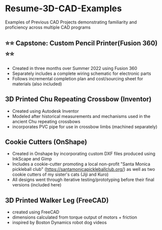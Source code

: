 # Resume-3D-CAD-Examples
Examples of Previous CAD Projects demonstrating familiarity and proficiency across multiple CAD programs
 

## ⭐⭐ Capstone: Custom Pencil Printer(Fusion 360) ⭐⭐
- Created in three months over Summer 2022 using Fusion 360
- Separately includes a complete wiring schematic for electronic parts
- Follows incremental completion plan and cost/sourcing sheet for materials (also included)


## 3D Printed Chu Repeating Crossbow (Inventor)
- Created using Autodesk Inventor
- Modeled after historical measurements and mechanisms used in the ancient Chu repeating crossbows
- incorporates PVC pipe for use in crossbow limbs (machined separately)


## Cookie Cutters (OnShape)
- Created in Onshape by incorporating custom DXF files produced using InkScape and Gimp
- Includes a cookie-cutter promoting a local non-profit "Santa Monica pickleball club" (https://santamonicapickleballclub.org/) as well as two cookie cutters of my sister's cats (Jiji and Kuro)
- All designs went through iterative testing/prototyping before their final versions (included here)
 
 
## 3D Printed Walker Leg (FreeCAD)
- created using FreeCAD
- dimensions calculated from torque output of motors + friction
- inspired by Boston Dynamics robot dog videos
